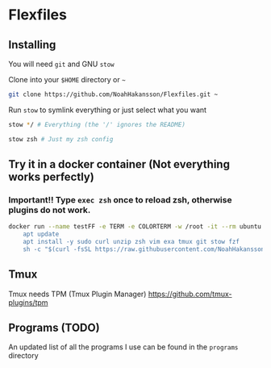 # Flexfiles

## Installing

You will need `git` and GNU `stow`

Clone into your `$HOME` directory or `~`

```bash
git clone https://github.com/NoahHakansson/Flexfiles.git ~
```

Run `stow` to symlink everything or just select what you want

```bash
stow */ # Everything (the '/' ignores the README)
```

```bash
stow zsh # Just my zsh config
```
## Try it in a docker container (Not everything works perfectly)
### Important!! Type `exec zsh` once to reload zsh, otherwise plugins do not work.

```bash
docker run --name testFF -e TERM -e COLORTERM -w /root -it --rm ubuntu sh -uec '
    apt update
    apt install -y sudo curl unzip zsh vim exa tmux git stow fzf
    sh -c "$(curl -fsSL https://raw.githubusercontent.com/NoahHakansson/Flexfiles/tryme/tryme.sh)"'
```

## Tmux
Tmux needs TPM (Tmux Plugin Manager) https://github.com/tmux-plugins/tpm

## Programs (TODO)

An updated list of all the programs I use can be found in the `programs` directory
